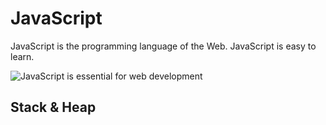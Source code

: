 # JavaScript

JavaScript is the programming language of the Web. JavaScript is easy to learn.

![JavaScript is essential for web development](https://media0.giphy.com/media/v1.Y2lkPTc5MGI3NjExaHc4OTI1Y2puNHFlMDN1azdvdXNxNHFia2s4ZmxoNzNqemhwa2EyNSZlcD12MV9pbnRlcm5hbF9naWZfYnlfaWQmY3Q9Zw/FbDfeuy2aJHTADNXka/giphy.gif)

## Stack & Heap

